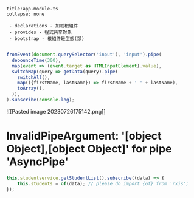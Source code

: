```ad-note
title:app.module.ts
collapse: none

 - declarations - 加載根組件
 - provides - 程式共享對象
 - bootstrap - 根組件是型態(類)


```

```js
fromEvent(document.querySelector('input'), 'input').pipe(
  debounceTime(300),
  map(event => (event.target as HTMLInputElement).value),
  switchMap(query => getData(query).pipe(
    switchAll(),
    map(({firstName, lastName}) => firstName + ' ' + lastName),
    toArray(),
  )),
).subscribe(console.log);
```

![[Pasted image 20230726175142.png]]

# InvalidPipeArgument: '[object Object],[object Object]' for pipe 'AsyncPipe'

```javascript
this.studentservice.getStudentList().subscribe((data) => {
	this.students = of(data); // please do import {of} from 'rxjs';
});
```

